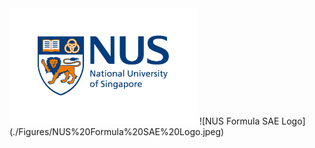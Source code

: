 <!-- ![NUS Logo](./Figures/NUS_logo_full-horizontal.jpg) -->
<img src='./Figures/NUS_logo_full-horizontal.jpg' width='300' height='186'>
![NUS Formula SAE Logo](./Figures/NUS%20Formula%20SAE%20Logo.jpeg)
